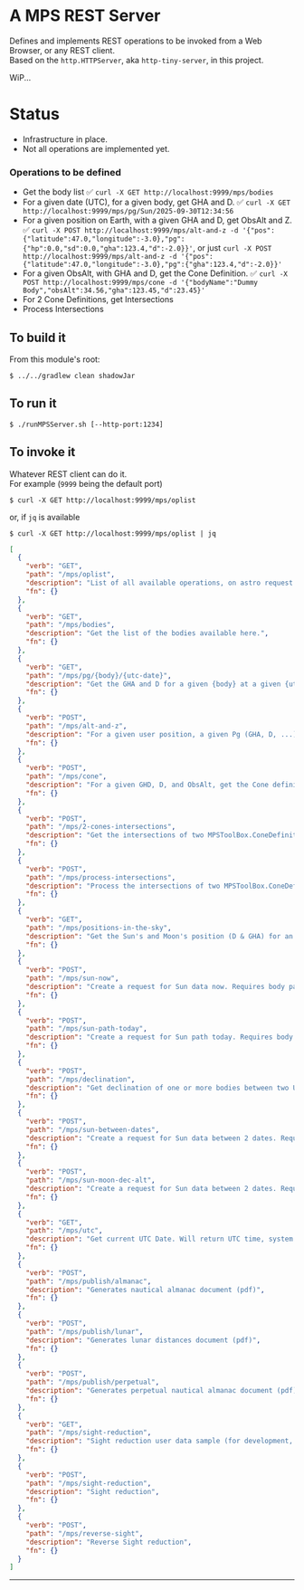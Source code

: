 # A MPS REST Server

Defines and implements REST operations to be invoked from a Web Browser, or any REST client.  
Based on the `http.HTTPServer`, aka `http-tiny-server`, in this project.  

WiP...  

# Status
- Infrastructure in place. 
- Not all operations are implemented yet.

### Operations to be defined
- Get the body list ✅ `curl -X GET http://localhost:9999/mps/bodies`
- For a given date (UTC), for a given body, get GHA and D. ✅ `curl -X GET http://localhost:9999/mps/pg/Sun/2025-09-30T12:34:56`
- For a given position on Earth, with a given GHA and D, get ObsAlt and Z. ✅ `curl -X POST http://localhost:9999/mps/alt-and-z -d '{"pos":{"latitude":47.0,"longitude":-3.0},"pg":{"hp":0.0,"sd":0.0,"gha":123.4,"d":-2.0}}'`, or just `curl -X POST http://localhost:9999/mps/alt-and-z -d '{"pos":{"latitude":47.0,"longitude":-3.0},"pg":{"gha":123.4,"d":-2.0}}'`  
- For a given ObsAlt, with GHA and D, get the Cone Definition. ✅ `curl -X POST http://localhost:9999/mps/cone -d '{"bodyName":"Dummy Body","obsAlt":34.56,"gha":123.45,"d":23.45}'`
- For 2 Cone Definitions, get Intersections
- Process Intersections

## To build it
From this module's root:
```
$ ../../gradlew clean shadowJar
```

## To run it
```
$ ./runMPSServer.sh [--http-port:1234]
```

## To invoke it
Whatever REST client can do it.  
For example (`9999` being the default port)
```
$ curl -X GET http://localhost:9999/mps/oplist
```
or, if `jq` is available
```
$ curl -X GET http://localhost:9999/mps/oplist | jq
```

```json
[
  {
    "verb": "GET",
    "path": "/mps/oplist",
    "description": "List of all available operations, on astro request manager.",
    "fn": {}
  },
  {
    "verb": "GET",
    "path": "/mps/bodies",
    "description": "Get the list of the bodies available here.",
    "fn": {}
  },
  {
    "verb": "GET",
    "path": "/mps/pg/{body}/{utc-date}",
    "description": "Get the GHA and D for a given {body} at a given {utc duration}",
    "fn": {}
  },
  {
    "verb": "POST",
    "path": "/mps/alt-and-z",
    "description": "For a given user position, a given Pg (GHA, D, ...), get Observed Altitude and Azimut.",
    "fn": {}
  },
  {
    "verb": "POST",
    "path": "/mps/cone",
    "description": "For a given GHD, D, and ObsAlt, get the Cone definition (MPSToolBox.ConeDefinition).",
    "fn": {}
  },
  {
    "verb": "POST",
    "path": "/mps/2-cones-intersections",
    "description": "Get the intersections of two MPSToolBox.ConeDefinition.",
    "fn": {}
  },
  {
    "verb": "POST",
    "path": "/mps/process-intersections",
    "description": "Process the intersections of two MPSToolBox.ConeDefinition.",
    "fn": {}
  },
  {
    "verb": "GET",
    "path": "/mps/positions-in-the-sky",
    "description": "Get the Sun's and Moon's position (D & GHA) for an UTC date passed as QS prm named 'at', in DURATION Format. Optional: 'fromL' and 'fromG', 'wandering' (true|[false]), 'stars' (true|[false]), 'constellations' (true|[false]).",
    "fn": {}
  },
  {
    "verb": "POST",
    "path": "/mps/sun-now",
    "description": "Create a request for Sun data now. Requires body payload (GeoPoint)",
    "fn": {}
  },
  {
    "verb": "POST",
    "path": "/mps/sun-path-today",
    "description": "Create a request for Sun path today. Requires body payload (GeoPoint & step)",
    "fn": {}
  },
  {
    "verb": "POST",
    "path": "/mps/declination",
    "description": "Get declination of one or more bodies between two UTC dates",
    "fn": {}
  },
  {
    "verb": "POST",
    "path": "/mps/sun-between-dates",
    "description": "Create a request for Sun data between 2 dates. Requires body payload (GeoPoint), and 3 queryString prm : from and to, in DURATION Format, and tz, the timezone name.",
    "fn": {}
  },
  {
    "verb": "POST",
    "path": "/mps/sun-moon-dec-alt",
    "description": "Create a request for Sun data between 2 dates. Requires body payload (GeoPoint), and 2 to 3 queryString prm : from and to, in DURATION Format, and optional tz, the timezone name.",
    "fn": {}
  },
  {
    "verb": "GET",
    "path": "/mps/utc",
    "description": "Get current UTC Date. Will return UTC time, system time, and optionally, the time(s) at the time zone(s) passed in QS prm 'tz', UTF-8 encoded, comma separated.",
    "fn": {}
  },
  {
    "verb": "POST",
    "path": "/mps/publish/almanac",
    "description": "Generates nautical almanac document (pdf)",
    "fn": {}
  },
  {
    "verb": "POST",
    "path": "/mps/publish/lunar",
    "description": "Generates lunar distances document (pdf)",
    "fn": {}
  },
  {
    "verb": "POST",
    "path": "/mps/publish/perpetual",
    "description": "Generates perpetual nautical almanac document (pdf)",
    "fn": {}
  },
  {
    "verb": "GET",
    "path": "/mps/sight-reduction",
    "description": "Sight reduction user data sample (for development, to get the shape of the returned object)",
    "fn": {}
  },
  {
    "verb": "POST",
    "path": "/mps/sight-reduction",
    "description": "Sight reduction",
    "fn": {}
  },
  {
    "verb": "POST",
    "path": "/mps/reverse-sight",
    "description": "Reverse Sight reduction",
    "fn": {}
  }
]
```


---